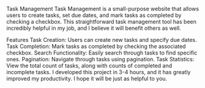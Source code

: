 Task Management
Task Management is a small-purpose website that allows users to create tasks, set due dates, and mark tasks as completed by checking a checkbox. This straightforward task management tool has been incredibly helpful in my job, and I believe it will benefit others as well.

Features
Task Creation: Users can create new tasks and specify due dates.
Task Completion: Mark tasks as completed by checking the associated checkbox.
Search Functionality: Easily search through tasks to find specific ones.
Pagination: Navigate through tasks using pagination.
Task Statistics: View the total count of tasks, along with counts of completed and incomplete tasks.
I developed this project in 3-4 hours, and it has greatly improved my productivity. I hope it will be just as helpful to you.

